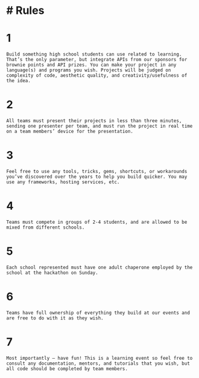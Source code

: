 

# # Rules

# 1
	Build something high school students can use related to learning. That’s the only parameter, but integrate APIs from our sponsors for brownie points and API prizes. You can make your project in any language(s) and programs you wish. Projects will be judged on complexity of code, aesthetic quality, and creativity/usefulness of the idea. 
# 2
	All teams must present their projects in less than three minutes, sending one presenter per team, and must run the project in real time on a team members’ device for the presentation.
# 3
	Feel free to use any tools, tricks, gems, shortcuts, or workarounds you’ve discovered over the years to help you build quicker. You may use any frameworks, hosting services, etc. 
# 4
	Teams must compete in groups of 2-4 students, and are allowed to be mixed from different schools.
# 5	
	Each school represented must have one adult chaperone employed by the school at the hackathon on Sunday.
# 6
 	Teams have full ownership of everything they build at our events and are free to do with it as they wish.
# 7
	Most importantly – have fun! This is a learning event so feel free to consult any documentation, mentors, and tutorials that you wish, but all code should be completed by team members.
